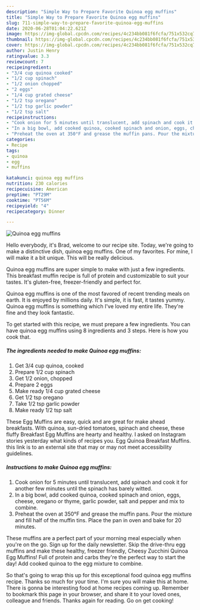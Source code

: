 ```yaml
---
description: "Simple Way to Prepare Favorite Quinoa egg muffins"
title: "Simple Way to Prepare Favorite Quinoa egg muffins"
slug: 711-simple-way-to-prepare-favorite-quinoa-egg-muffins
date: 2020-06-28T01:04:22.621Z
image: https://img-global.cpcdn.com/recipes/4c234bb081f6fcfa/751x532cq70/quinoa-egg-muffins-recipe-main-photo.jpg
thumbnail: https://img-global.cpcdn.com/recipes/4c234bb081f6fcfa/751x532cq70/quinoa-egg-muffins-recipe-main-photo.jpg
cover: https://img-global.cpcdn.com/recipes/4c234bb081f6fcfa/751x532cq70/quinoa-egg-muffins-recipe-main-photo.jpg
author: Justin Henry
ratingvalue: 3.3
reviewcount: 7
recipeingredient:
- "3/4 cup quinoa cooked"
- "1/2 cup spinach"
- "1/2 onion chopped"
- "2 eggs"
- "1/4 cup grated cheese"
- "1/2 tsp oregano"
- "1/2 tsp garlic powder"
- "1/2 tsp salt"
recipeinstructions:
- "Cook onion for 5 minutes until translucent, add spinach and cook it for another few minutes until the spinach has barely witted."
- "In a big bowl, add cooked quinoa, cooked spinach and onion, eggs, cheese, oregano or thyme, garlic powder, salt and pepper and mix to combine."
- "Preheat the oven at 350°F and grease the muffin pans. Pour the mixture and fill half of the muffin tins. Place the pan in oven and bake for 20 minutes."
categories:
- Recipe
tags:
- quinoa
- egg
- muffins

katakunci: quinoa egg muffins 
nutrition: 230 calories
recipecuisine: American
preptime: "PT29M"
cooktime: "PT56M"
recipeyield: "4"
recipecategory: Dinner

---
```



![Quinoa egg muffins](https://img-global.cpcdn.com/recipes/4c234bb081f6fcfa/751x532cq70/quinoa-egg-muffins-recipe-main-photo.jpg)

Hello everybody, it's Brad, welcome to our recipe site. Today, we're going to make a distinctive dish, quinoa egg muffins. One of my favorites. For mine, I will make it a bit unique. This will be really delicious.

Quinoa egg muffins are super simple to make with just a few ingredients. This breakfast muffin recipe is full of protein and customizable to suit your tastes. It&#39;s gluten-free, freezer-friendly and perfect for.

Quinoa egg muffins is one of the most favored of recent trending meals on earth. It is enjoyed by millions daily. It's simple, it is fast, it tastes yummy. Quinoa egg muffins is something which I've loved my entire life. They're fine and they look fantastic.


To get started with this recipe, we must prepare a few ingredients. You can have quinoa egg muffins using 8 ingredients and 3 steps. Here is how you cook that.

<!--inarticleads1-->

##### The ingredients needed to make Quinoa egg muffins:

1. Get 3/4 cup quinoa, cooked
1. Prepare 1/2 cup spinach
1. Get 1/2 onion, chopped
1. Prepare 2 eggs
1. Make ready 1/4 cup grated cheese
1. Get 1/2 tsp oregano
1. Take 1/2 tsp garlic powder
1. Make ready 1/2 tsp salt


These Egg Muffins are easy, quick and are great for make ahead breakfasts. With quinoa, sun-dried tomatoes, spinach and cheese, these fluffy Breakfast Egg Muffins are hearty and healthy. I asked on Instagram stories yesterday what kinds of recipes you. Egg Quinoa Breakfast Muffins. this link is to an external site that may or may not meet accessibility guidelines. 

<!--inarticleads2-->

##### Instructions to make Quinoa egg muffins:

1. Cook onion for 5 minutes until translucent, add spinach and cook it for another few minutes until the spinach has barely witted.
1. In a big bowl, add cooked quinoa, cooked spinach and onion, eggs, cheese, oregano or thyme, garlic powder, salt and pepper and mix to combine.
1. Preheat the oven at 350°F and grease the muffin pans. Pour the mixture and fill half of the muffin tins. Place the pan in oven and bake for 20 minutes.


These muffins are a perfect part of your morning meal especially when you&#39;re on the go. Sign up for the daily newsletter. Skip the drive-thru egg muffins and make these healthy, freezer friendly, Cheesy Zucchini Quinoa Egg Muffins! Full of protein and carbs they&#39;re the perfect way to start the day! Add cooked quinoa to the egg mixture to combine. 

So that's going to wrap this up for this exceptional food quinoa egg muffins recipe. Thanks so much for your time. I'm sure you will make this at home. There is gonna be interesting food at home recipes coming up. Remember to bookmark this page in your browser, and share it to your loved ones, colleague and friends. Thanks again for reading. Go on get cooking!
